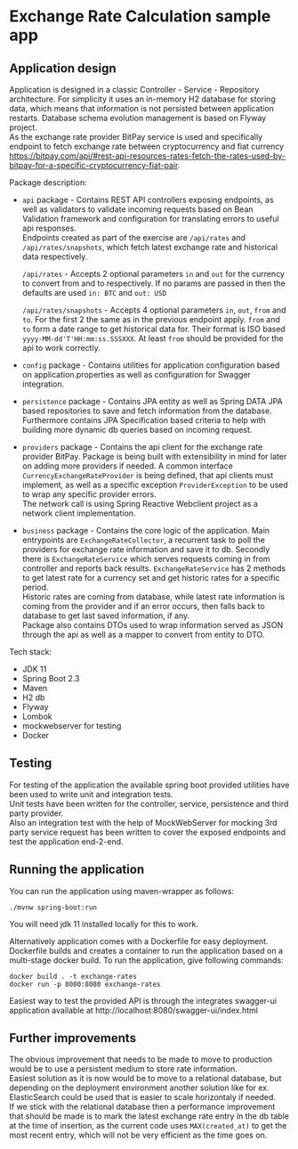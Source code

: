 # Exchange Rate Calculation sample app

## Application design

Application is designed in a classic Controller - Service - Repository architecture.
For simplicity it uses an in-memory H2 database for storing data, which means that information is not persisted between application restarts. Database schema evolution management is based on Flyway project.  
As the exchange rate provider BitPay service is used and specifically endpoint to fetch exchange rate between cryptocurrency and fiat currency https://bitpay.com/api/#rest-api-resources-rates-fetch-the-rates-used-by-bitpay-for-a-specific-cryptocurrency-fiat-pair.  


Package description:

* `api` package - Contains REST API controllers exposing endpoints, as well as validators to validate incoming requests based on Bean Validation framework and configuration for translating errors to useful api responses.  
Endpoints created as part of the exercise are `/api/rates` and `/api/rates/snapshots`, which fetch latest exchange rate and historical data respectively.  

  `/api/rates` - Accepts 2 optional parameters `in` and `out` for the currency to convert from and to respectively. If no params are passed in then the defaults are used `in: BTC` and `out: USD`

  `/api/rates/snapshots` - Accepts 4 optional parameters `in`, `out`, `from` and `to`. For the first 2 the same as in the previous endpoint apply. `from` and `to` form a date range to get historical data for. Their format is ISO based `yyyy-MM-dd'T'HH:mm:ss.SSSXXX`. At least `from` should be provided for the api to work correctly.

* `config` package - Contains utilities for application configuration based on application.properties as well as configuration for Swagger integration.

* `persistence` package - Contains JPA entity as well as Spring DATA JPA based repositories to save and fetch information from the database. Furthermore contains JPA Specification based criteria to help with building more dynamic db queries based on incoming request.

* `providers` package - Contains the api client for the exchange rate provider BitPay. Package is being built with extensibility in mind for later on adding more providers if needed. A common interface `CurrencyExchangeRateProvider` is being defined, that api clients must implement, as well as a specific exception `ProviderException` to be used to wrap any specific provider errors.   
The network call is using Spring Reactive Webclient project as a network client implementation.

* `business` package - Contains the core logic of the application. Main entrypoints are `ExchangeRateCollector`, a recurrent task to poll the providers for exchange rate information and save it to db. Secondly there is `ExchangeRateService` which serves requests coming in from controller and reports back results. `ExchangeRateService` has 2 methods to get latest rate for a currency set and get historic rates for a specific period.  
Historic rates are coming from database, while latest rate information is coming from the provider and if an error occurs, then falls back to database to get last saved information, if any.  
Package also contains DTOs used to wrap information served as JSON through the api as well as a mapper to convert from entity to DTO.  

Tech stack:

* JDK 11
* Spring Boot 2.3
* Maven
* H2 db
* Flyway
* Lombok
* mockwebserver for testing
* Docker

## Testing

For testing of the application the available spring boot provided utilities have been used to write unit and integration tests.  
Unit tests have been written for the controller, service, persistence and third party provider.  
Also an integration test with the help of MockWebServer for mocking 3rd party service request has been written to cover the exposed endpoints and test the application end-2-end.

## Running the application

You can run the application using maven-wrapper as follows:

```
./mvnw spring-boot:run
```
You will need jdk 11 installed locally for this to work.

Alternatively application comes with a Dockerfile for easy deployment. Dockerfile builds and creates a container to run the application based on a multi-stage docker build.
To run the application, give following commands:

```
docker build . -t exchange-rates
docker run -p 8080:8080 exchange-rates
```

Easiest way to test the provided API is through the integrates swagger-ui application available at http://localhost:8080/swagger-ui/index.html

## Further improvements

The obvious improvement that needs to be made to move to production would be to use a persistent medium to store rate information.  
Easiest solution as it is now would be to move to a relational database, but depending on the deployment environment another solution like for ex. ElasticSearch could be used that is easier to scale horizontaly if needed.  
If we stick with the relational database then a performance improvement that should be made is to mark the latest exchange rate entry in the db table at the time of insertion, as the current code uses `MAX(created_at)` to get the most recent entry, which will not be very efficient as the time goes on. 